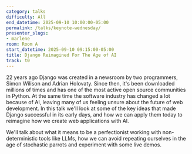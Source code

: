 ```yaml
---
category: talks
difficulty: All
end_datetime: 2025-09-10 10:00:00-05:00
permalink: /talks/keynote-wednesday/
presenter_slugs: 
- marlene
room: Room A
start_datetime: 2025-09-10 09:15:00-05:00
title: Django Reimagined For The Age of AI 
track: t0
---
```

22 years ago Django was created in a newsroom by two programmers, Simon Wilison and Adrian Holovaty. Since then, it's been downloaded millions of times and has one of the most active open source communities in Python. At the same time the software industry has changed a lot because of AI, leaving many of us feeling unsure about the future of web development. In this talk we'll look at some of the key ideas that made Django successful in its early days, and how we can apply them today to reimagine how we create web applications with AI.

We'll talk about what it means to be a perfectionist working with non-deterministic tools like LLMs, how we can avoid repeating ourselves in the age of stochastic parrots and experiment with some live demos.

